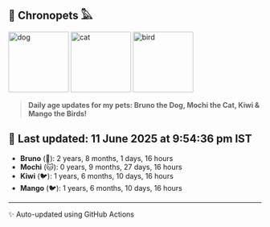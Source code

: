 ## 🐾 Chronopets 𓅓

<img src="https://media.giphy.com/media/3oriO0OEd9QIDdllqo/giphy.gif" width="120" height="120" alt="dog"> <img src="https://media.giphy.com/media/OmK8lulOMQ9XO/giphy.gif" width="120" height="120" alt="cat"> <img src="https://media.giphy.com/media/1dMNq7sH2v5i/giphy.gif" width="120" height="120" alt="bird"> 

> **Daily age updates for my pets: Bruno the Dog, Mochi the Cat, Kiwi & Mango the Birds!**

## 📅 Last updated: 11 June 2025 at 9:54:36 pm IST

- **Bruno** (🐶): 2 years, 8 months, 1 days, 16 hours
- **Mochi** (🐱): 0 years, 9 months, 27 days, 16 hours
- **Kiwi** (🐦): 1 years, 6 months, 10 days, 16 hours
- **Mango** (🐦): 1 years, 6 months, 10 days, 16 hours

---
✨ Auto-updated using GitHub Actions
